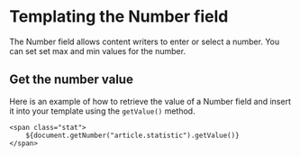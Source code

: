 # Templating the Number field

The Number field allows content writers to enter or select a number. You can set set max and min values for the number.

## Get the number value

Here is an example of how to retrieve the value of a Number field and insert it into your template using the `getValue()` method.

```
<span class="stat">
    ${document.getNumber("article.statistic").getValue()}
</span>
```
